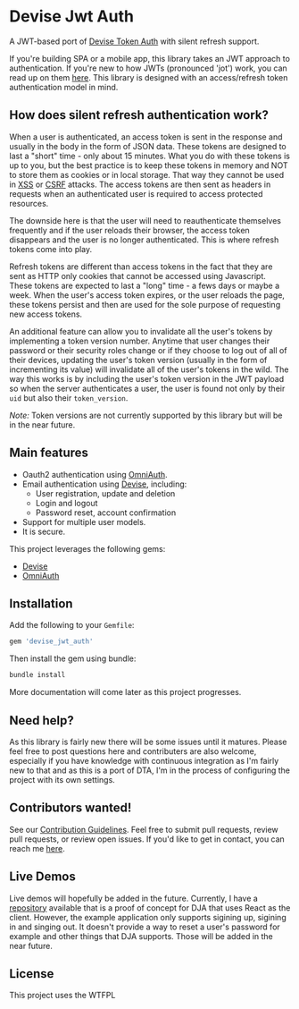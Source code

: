 # Devise Jwt Auth

A JWT-based port of [Devise Token Auth](https://github.com/lynndylanhurley/devise_token_auth) with silent refresh support.

If you're building SPA or a mobile app, this library takes an JWT approach to authentication. If you're new to how JWTs (pronounced 'jot') work, you can read up on them [here](https://jwt.io/introduction/). This library is designed with an access/refresh token authentication model in mind.

## How does silent refresh authentication work?

When a user is authenticated, an access token is sent in the response and usually in the body in the form of JSON data. These tokens are designed to last a "short" time - only about 15 minutes. What you do with these tokens is up to you, but the best practice is to keep these tokens in memory and NOT to store them as cookies or in local storage. That way they cannot be used in [XSS](https://en.wikipedia.org/wiki/Cross-site_scripting) or [CSRF](https://en.wikipedia.org/wiki/Cross-site_request_forgery) attacks. The access tokens are then sent as headers in requests when an authenticated user is required to access protected resources.

The downside here is that the user will need to reauthenticate themselves frequently and if the user reloads their browser, the access token disappears and the user is no longer authenticated. This is where refresh tokens come into play.

Refresh tokens are different than access tokens in the fact that they are sent as HTTP only cookies that cannot be accessed using Javascript. These tokens are expected to last a "long" time - a fews days or maybe a week. When the user's access token expires, or the user reloads the page, these tokens persist and then are used for the sole purpose of requesting new access tokens.

An additional feature can allow you to invalidate all the user's tokens by implementing a token version number. Anytime that user changes their password or their security roles change or if they choose to log out of all of their devices, updating the user's token version (usually in the form of incrementing its value) will invalidate all of the user's tokens in the wild. The way this works is by including the user's token version in the JWT payload so when the server authenticates a user, the user is found not only by their `uid` but also their `token_version`.

*Note:* Token versions are not currently supported by this library but will be in the near future.

## Main features

* Oauth2 authentication using [OmniAuth](https://github.com/intridea/omniauth).
* Email authentication using [Devise](https://github.com/plataformatec/devise), including:
  * User registration, update and deletion
  * Login and logout
  * Password reset, account confirmation
* Support for multiple user models.
* It is secure.

This project leverages the following gems:

* [Devise](https://github.com/plataformatec/devise)
* [OmniAuth](https://github.com/intridea/omniauth)

## Installation

Add the following to your `Gemfile`:

~~~ruby
gem 'devise_jwt_auth'
~~~

Then install the gem using bundle:

~~~bash
bundle install
~~~

More documentation will come later as this project progresses.

## Need help?

As this library is fairly new there will be some issues until it matures. Please feel free to post questions here and contributers are also welcome, especially if you have knowledge with continuous integration as I'm fairly new to that and as this is a port of DTA, I'm in the process of configuring the project with its own settings.

## Contributors wanted!

See our [Contribution Guidelines](https://github.com/aarona/devise_jwt_auth/blob/master/.github/CONTRIBUTING.md). Feel free to submit pull requests, review pull requests, or review open issues. If you'd like to get in contact, you can reach me [here](https://github.com/aarona/).

## Live Demos

Live demos will hopefully be added in the future. Currently, I have a [repository](https://github.com/aarona/dja_example) available that is a proof of concept for DJA that uses React as the client. However, the example application only supports sigining up, sigining in and singing out. It doesn't provide a way to reset a user's password for example and other things that DJA supports. Those will be added in the near future.

## License

This project uses the WTFPL
